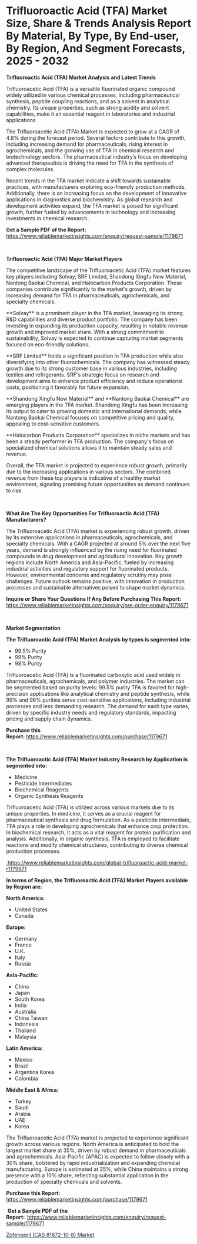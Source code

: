 <p><h1>Trifluoroactic Acid (TFA) Market Size, Share & Trends Analysis Report By Material, By Type, By End-user, By Region, And Segment Forecasts, 2025 - 2032</h1></p><p><strong>Trifluoroactic Acid (TFA) Market Analysis and Latest Trends</strong></p>
<p><p>Trifluoroacetic Acid (TFA) is a versatile fluorinated organic compound widely utilized in various chemical processes, including pharmaceutical synthesis, peptide coupling reactions, and as a solvent in analytical chemistry. Its unique properties, such as strong acidity and solvent capabilities, make it an essential reagent in laboratories and industrial applications.</p><p>The Trifluoroacetic Acid (TFA) Market is expected to grow at a CAGR of 4.8% during the forecast period. Several factors contribute to this growth, including increasing demand for pharmaceuticals, rising interest in agrochemicals, and the growing use of TFA in chemical research and biotechnology sectors. The pharmaceutical industry’s focus on developing advanced therapeutics is driving the need for TFA in the synthesis of complex molecules.</p><p>Recent trends in the TFA market indicate a shift towards sustainable practices, with manufacturers exploring eco-friendly production methods. Additionally, there is an increasing focus on the development of innovative applications in diagnostics and biochemistry. As global research and development activities expand, the TFA market is poised for significant growth, further fueled by advancements in technology and increasing investments in chemical research.</p></p>
<p><strong>Get a Sample PDF of the Report:&nbsp;</strong> <a href="https://www.reliablemarketinsights.com/enquiry/request-sample/1179671?utm_campaign=3062&utm_medium=2&utm_source=Github&utm_content=ia&utm_term=03042025&utm_id=trifluoroactic-acid-tfa">https://www.reliablemarketinsights.com/enquiry/request-sample/1179671</a></p>
<p>&nbsp;</p>
<p><strong>Trifluoroactic Acid (TFA) Major Market Players</strong></p>
<p><p>The competitive landscape of the Trifluoroacetic Acid (TFA) market features key players including Solvay, SRF Limited, Shandong Xingfu New Material, Nantong Baokai Chemical, and Halocarbon Products Corporation. These companies contribute significantly to the market's growth, driven by increasing demand for TFA in pharmaceuticals, agrochemicals, and specialty chemicals.</p><p>**Solvay** is a prominent player in the TFA market, leveraging its strong R&D capabilities and diverse product portfolio. The company has been investing in expanding its production capacity, resulting in notable revenue growth and improved market share. With a strong commitment to sustainability, Solvay is expected to continue capturing market segments focused on eco-friendly solutions.</p><p>**SRF Limited** holds a significant position in TFA production while also diversifying into other fluorochemicals. The company has witnessed steady growth due to its strong customer base in various industries, including textiles and refrigerants. SRF's strategic focus on research and development aims to enhance product efficiency and reduce operational costs, positioning it favorably for future expansion.</p><p>**Shandong Xingfu New Material** and **Nantong Baokai Chemical** are emerging players in the TFA market. Shandong Xingfu has been increasing its output to cater to growing domestic and international demands, while Nantong Baokai Chemical focuses on competitive pricing and quality, appealing to cost-sensitive customers.</p><p>**Halocarbon Products Corporation** specializes in niche markets and has been a steady performer in TFA production. The company's focus on specialized chemical solutions allows it to maintain steady sales and revenue.</p><p>Overall, the TFA market is projected to experience robust growth, primarily due to the increasing applications in various sectors. The combined revenue from these top players is indicative of a healthy market environment, signaling promising future opportunities as demand continues to rise.</p></p>
<p>&nbsp;</p>
<p><strong>What Are The Key Opportunities For Trifluoroactic Acid (TFA) Manufacturers?</strong></p>
<p><p>The Trifluoroacetic Acid (TFA) market is experiencing robust growth, driven by its extensive applications in pharmaceuticals, agrochemicals, and specialty chemicals. With a CAGR projected at around 5% over the next five years, demand is strongly influenced by the rising need for fluorinated compounds in drug development and agricultural innovation. Key growth regions include North America and Asia-Pacific, fueled by increasing industrial activities and regulatory support for fluorinated products. However, environmental concerns and regulatory scrutiny may pose challenges. Future outlook remains positive, with innovation in production processes and sustainable alternatives poised to shape market dynamics.</p></p>
<p><strong>Inquire or Share Your Questions If Any Before Purchasing This Report:</strong> <a href="https://www.reliablemarketinsights.com/enquiry/pre-order-enquiry/1179671?utm_campaign=3062&utm_medium=2&utm_source=Github&utm_content=ia&utm_term=03042025&utm_id=trifluoroactic-acid-tfa">https://www.reliablemarketinsights.com/enquiry/pre-order-enquiry/1179671</a></p>
<p>&nbsp;</p>
<p><strong>Market Segmentation</strong></p>
<p><strong>The Trifluoroactic Acid (TFA) Market Analysis by types is segmented into:</strong></p>
<p><ul><li>99.5% Purity</li><li>99% Purity</li><li>98% Purity</li></ul></p>
<p><p>Trifluoroacetic Acid (TFA) is a fluorinated carboxylic acid used widely in pharmaceuticals, agrochemicals, and polymer industries. The market can be segmented based on purity levels: 99.5% purity TFA is favored for high-precision applications like analytical chemistry and peptide synthesis, while 99% and 98% purities serve cost-sensitive applications, including industrial processes and less demanding research. The demand for each type varies, driven by specific industry needs and regulatory standards, impacting pricing and supply chain dynamics.</p></p>
<p><strong>Purchase this Report:&nbsp;</strong><a href="https://www.reliablemarketinsights.com/purchase/1179671?utm_campaign=3062&utm_medium=2&utm_source=Github&utm_content=ia&utm_term=03042025&utm_id=trifluoroactic-acid-tfa">https://www.reliablemarketinsights.com/purchase/1179671</a></p>
<p>&nbsp;</p>
<p><strong>The Trifluoroactic Acid (TFA) Market Industry Research by Application is segmented into:</strong></p>
<p><ul><li>Medicine</li><li>Pesticide Intermediates</li><li>Biochemical Reagents</li><li>Organic Synthesis Reagents</li></ul></p>
<p><p>Trifluoroacetic Acid (TFA) is utilized across various markets due to its unique properties. In medicine, it serves as a crucial reagent for pharmaceutical synthesis and drug formulation. As a pesticide intermediate, TFA plays a role in developing agrochemicals that enhance crop protection. In biochemical research, it acts as a vital reagent for protein purification and analysis. Additionally, in organic synthesis, TFA is employed to facilitate reactions and modify chemical structures, contributing to diverse chemical production processes.</p></p>
<p><a href="https://www.reliablemarketinsights.com/global-trifluoroactic-acid-market-r1179671?utm_campaign=3062&utm_medium=2&utm_source=Github&utm_content=ia&utm_term=03042025&utm_id=trifluoroactic-acid-tfa">&nbsp;https://www.reliablemarketinsights.com/global-trifluoroactic-acid-market-r1179671</a></p>
<p><strong>In terms of Region, the Trifluoroactic Acid (TFA) Market Players available by Region are:</strong></p>
<p>
    <p> <strong> North America: </strong>
        <ul>
            <li>United States</li>
            <li>Canada</li>
        </ul>
        </p> 
    <p> <strong> Europe: </strong>
        <ul>
            <li>Germany</li>
            <li>France</li>
            <li>U.K.</li>
            <li>Italy</li>
            <li>Russia</li>
        </ul>
        </p> 
    <p> <strong> Asia-Pacific: </strong>
        <ul>
            <li>China</li>
            <li>Japan</li>
            <li>South Korea</li>
            <li>India</li>
            <li>Australia</li>
            <li>China Taiwan</li>
            <li>Indonesia</li>
            <li>Thailand</li>
            <li>Malaysia</li>
        </ul>
        </p> 
    <p> <strong> Latin America: </strong>
        <ul>
            <li>Mexico</li>
            <li>Brazil</li>
            <li>Argentina Korea</li>
            <li>Colombia</li>
        </ul>
        </p> 
    <p> <strong> Middle East & Africa: </strong>
        <ul>
            <li>Turkey</li>
            <li>Saudi</li>
            <li>Arabia</li>
            <li>UAE</li>
            <li>Korea</li>
        </ul>
    </p>
    </p>
<p><p>The Trifluoroacetic Acid (TFA) market is projected to experience significant growth across various regions. North America is anticipated to hold the largest market share at 35%, driven by robust demand in pharmaceuticals and agrochemicals. Asia-Pacific (APAC) is expected to follow closely with a 30% share, bolstered by rapid industrialization and expanding chemical manufacturing. Europe is estimated at 25%, while China maintains a strong presence with a 10% share, reflecting substantial application in the production of specialty chemicals and solvents.</p></p>
<p><strong>Purchase this Report: </strong><a href="https://www.reliablemarketinsights.com/purchase/1179671?utm_campaign=3062&utm_medium=2&utm_source=Github&utm_content=ia&utm_term=03042025&utm_id=trifluoroactic-acid-tfa">https://www.reliablemarketinsights.com/purchase/1179671</a></p>
<p>&nbsp;<strong>Get a Sample PDF of the Report:&nbsp;&nbsp;</strong><a href="https://www.reliablemarketinsights.com/enquiry/request-sample/1179671?utm_campaign=3062&utm_medium=2&utm_source=Github&utm_content=ia&utm_term=03042025&utm_id=trifluoroactic-acid-tfa">https://www.reliablemarketinsights.com/enquiry/request-sample/1179671</a></p>
<p><strong></strong></p>
<p><p><a href="https://github.com/xtysizov/Market-Research-Report-List-1/blob/main/zofenopril-cas-81872-10-8-market.md?utm_campaign=3062&utm_medium=2&utm_source=Github&utm_content=ia&utm_term=03042025&utm_id=trifluoroactic-acid-tfa">Zofenopril (CAS 81872-10-8) Market</a></p></p>